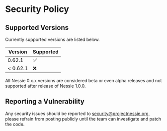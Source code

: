 # Security Policy

## Supported Versions

Currently supported versions are listed below.

| Version  | Supported          |
|----------|--------------------|
| 0.62.1   | :white_check_mark: |
| < 0.62.1 | :x:                |

All Nessie 0.x.x versions are considered beta or even alpha releases and not supported after
release of Nessie 1.0.0.

## Reporting a Vulnerability

Any security issues should be reported to security@projectnessie.org, please refrain from posting publicly until the team can investigate and patch the code.
